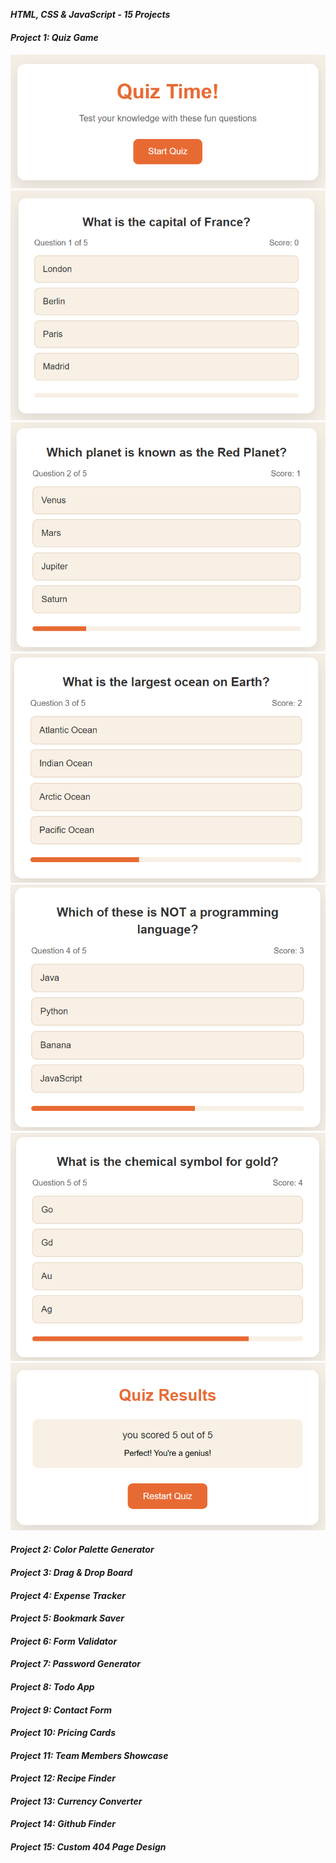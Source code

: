**_HTML, CSS & JavaScript - 15 Projects_**

<h4><em>Project 1: Quiz Game</em><h4>

![image](/Quiz-Game/assets/start-screen.png)
![image](/Quiz-Game/assets/question1.png)
![image](/Quiz-Game/assets/question2.png)
![image](/Quiz-Game/assets/question3.png)
![image](/Quiz-Game/assets/question4.png)
![image](/Quiz-Game/assets/question5.png)
![image](/Quiz-Game/assets/results-screen.png)

<h4><em>Project 2: Color Palette Generator</em><h4>

<h4><em>Project 3: Drag & Drop Board</em><h4>

<h4><em>Project 4: Expense Tracker</em><h4>

<h4><em>Project 5: Bookmark Saver</em><h4>

<h4><em>Project 6: Form Validator</em><h4>

<h4><em>Project 7: Password Generator</em><h4>

<h4><em>Project 8: Todo App</em><h4>

<h4><em>Project 9: Contact Form</em><h4>

<h4><em>Project 10: Pricing Cards</em><h4>

<h4><em>Project 11: Team Members Showcase</em><h4>

<h4><em>Project 12: Recipe Finder</em><h4>

<h4><em>Project 13: Currency Converter</em><h4>

<h4><em>Project 14: Github Finder</em><h4>

<h4><em>Project 15: Custom 404 Page Design</em><h4>
